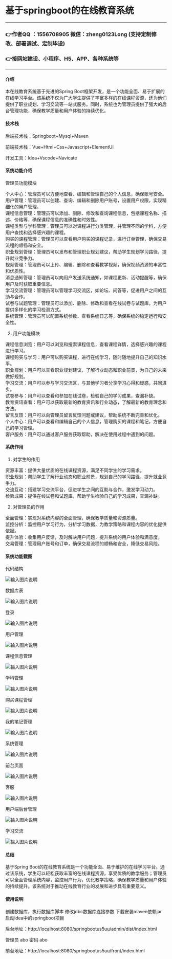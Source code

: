 # 基于springboot的在线教育系统

---
### 👉作者QQ ：1556708905 微信：zheng0123Long (支持定制修改、部署调试、定制毕设)

### 👉接网站建设、小程序、H5、APP、各种系统等

---

#### 介绍

本在线教育系统基于先进的Spring Boot框架开发，是一个功能全面、易于扩展的在线学习平台。该系统不仅为广大学生提供了丰富多样的在线课程资源，还为他们提供了职业规划、学习交流等一站式服务。同时，系统也为管理员提供了强大的后台管理功能，确保教学质量和用户体验的持续优化。

#### 技术栈

后端技术栈：Springboot+Mysql+Maven

前端技术栈：Vue+Html+Css+Javascript+ElementUI

开发工具：Idea+Vscode+Navicate

#### 系统功能介绍  
管理员功能模块

个人中心：管理员可以方便地查看、编辑和管理自己的个人信息，确保账号安全。  
用户管理：管理员可以创建、查询、编辑和删除用户账号，设置用户权限，实现精细化的用户管理。  
课程信息管理：管理员可以添加、删除、修改和查询课程信息，包括课程名称、描述、价格等，确保课程信息的准确性和时效性。  
课程类型与学科管理：管理员可以对课程进行分类管理，并管理不同的学科，方便用户查找和选择感兴趣的课程。  
购买的课程管理：管理员可以查看用户购买的课程记录，进行订单管理，确保交易流程的顺畅和安全。  
职业规划管理：管理员可以发布和管理职业规划建议，帮助学生规划学习路径，提升就业竞争力。  
视频管理：管理员可以上传、编辑、删除和查看教学视频，确保视频资源的丰富性和优质性。  
消息通知管理：管理员可以向用户发送系统通知，如课程更新、活动提醒等，确保用户及时获取重要信息。  
学习交流管理：管理员可以管理学习交流区，如论坛、问答等，促进用户之间的互助与合作。  
试卷与试题管理：管理员可以添加、删除、修改和查看在线试卷与试题库，为用户提供多样化的学习检测方式。  
系统管理：管理员可以配置系统参数、查看系统日志等，确保系统的稳定运行和安全性。  

2. 用户功能模块

课程信息浏览：用户可以浏览和搜索课程信息，查看课程详情，选择感兴趣的课程进行学习。  
课程购买与学习：用户可以购买课程，进行在线学习，随时随地提升自己的知识水平。  
职业规划：用户可以查看职业规划建议，了解行业动态和职业前景，为自己的未来做好规划。  
学习交流：用户可以参与学习交流区，与其他学习者分享学习心得和疑惑，共同进步。  
试卷参与：用户可以查看和参加在线试卷，检验自己的学习成果，查漏补缺。  
教育资讯查看：用户可以获取最新的教育资讯和行业动态，了解最新的教育理念和方法。  
留言反馈：用户可以向管理员留言反馈问题或建议，帮助系统不断完善和优化。  
个人中心：用户可以查看和编辑自己的个人信息，管理购买的课程和笔记，方便自己的学习管理。  
客户服务：用户可以通过客户服务获取帮助，解决在使用过程中遇到的问题。  

#### 系统作用

1. 对学生的作用

资源丰富：提供大量优质的在线课程资源，满足不同学生的学习需求。  
职业规划：帮助学生了解行业动态和职业前景，规划自己的学习路径，提升就业竞争力。  
交流互动：搭建学习交流平台，促进学生之间的互助与合作，激发学习动力。  
检验成果：提供在线试卷和试题库，帮助学生检验自己的学习成果，查漏补缺。  

2. 对管理员的作用  

全面管理：实现对系统内容的全面管理，确保教学质量和资源质量。  
监控分析：监控用户学习行为，分析学习数据，为教学策略和课程内容的优化提供依据。  
提升体验：收集用户反馈，及时解决用户问题，提升系统的用户体验和满意度。  
交易管理：管理用户账号和订单，确保交易流程的顺畅和安全，降低交易风险。  

#### 系统功能截图

代码结构

![输入图片说明](images/fe708ff4c7498746015d2d33062290d.png)

数据库表

![输入图片说明](images/8bfbc92de7f02ef596516363b01b8a4.png)

登录

![输入图片说明](images/fcdcccf61e5da3d6906d29f48799b06.png)

用户管理

![输入图片说明](images/5e1f3bac6525de25a9bed8955b1ecc4.png)

课程信息管理

![输入图片说明](images/e451a3404430c8d383d6b9a5b556879.png)

学科管理

![输入图片说明](images/43451276d3ac0725d1f19e04c4f492d.png)

购买课程管理

![输入图片说明](images/7c368bf06493da48e591f605742d2ab.png)

我的笔记管理

![输入图片说明](images/c47ff4839d5149157fdf7ef236c0a02.png)

系统管理

![输入图片说明](images/cbce72fba0753e9329e14572a57fe65.png)

前台页面

![输入图片说明](images/18ccbd2e52f297362772bfcd21d38cd.png)

客服

![输入图片说明](images/82dced05b0f6e9c8c5eb140b6b011ac.png)

用户端后台管理

![输入图片说明](images/006497b8da0cd2d9ee65ac3152ffd77.png)

学习交流

![输入图片说明](images/cda762de8f13363a07afca92aef1a2b.png)

#### 总结

基于Spring Boot的在线教育系统是一个功能全面、易于维护的在线学习平台。通过该系统，学生可以轻松获取丰富的在线课程资源，享受优质的教学服务；管理员可以全面管理系统内容，监控用户行为，优化教学策略，确保教学质量和用户体验的持续提升。该系统对于推动在线教育行业的发展和进步具有重要意义。

#### 使用说明

创建数据库，执行数据库脚本 修改jdbc数据库连接参数 下载安装maven依赖jar 启动idea中的springboot项目

后台地址：http://localhost:8080/springbootus5uu/admin/dist/index.html

管理员  abo 密码 abo

前台地址：http://localhost:8080/springbootus5uu/front/index.html

